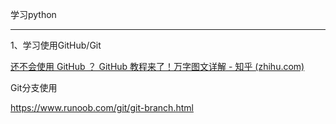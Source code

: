 学习python

*********************************
1、学习使用GitHub/Git

[还不会使用 GitHub ？ GitHub 教程来了！万字图文详解 - 知乎 (zhihu.com)](https://zhuanlan.zhihu.com/p/369486197)

Git分支使用

https://www.runoob.com/git/git-branch.html

